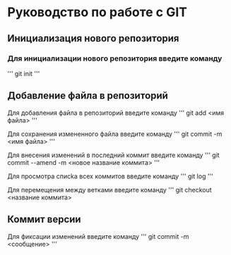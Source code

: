 # Руководство по работе с GIT

## Инициализация нового репозитория

### Для инициализации нового репозитория введите команду
'''
   git init
'''

## Добавление файла в репозиторий

Для добавления файла в репозиторий введите команду
'''
git add <имя файла>
'''

Для сохранения измененного файла введите команду
'''
git commit -m <имя файла>
'''

Для внесения изменений в последний коммит введите команду
'''
git commit --amend -m <новое название коммита>
'''

Для просмотра списkа всех коммитов введите команду
'''
git log
'''

Для перемещения между ветками введите команду
'''
git checkout <название коммита>

## Коммит версии

Для фиксации изменений введите команду
'''
git commit -m <сообщение>
'''